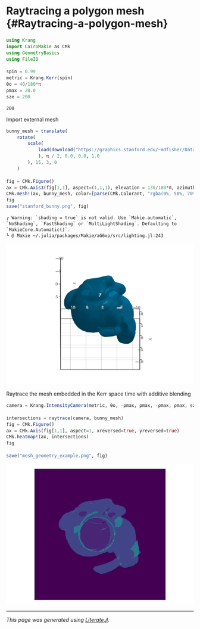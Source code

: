 


# Raytracing a polygon mesh {#Raytracing-a-polygon-mesh}

```julia
using Krang
import CairoMakie as CMk
using GeometryBasics
using FileIO

spin = 0.99
metric = Krang.Kerr(spin)
θo = 40/180*π
ρmax = 20.0
sze = 200
```


```
200
```


Import external mesh

```julia
bunny_mesh = translate(
    rotate(
        scale(
            load(download("https://graphics.stanford.edu/~mdfisher/Data/Meshes/bunny.obj", "bunny.obj")), 150
            ), π / 2, 0.0, 0.0, 1.0
        ), 15, 3, 0
    )

fig = CMk.Figure()
ax = CMk.Axis3(fig[1,1], aspect=(1,1,1), elevation = 130/180*π, azimuth = 0.0, zreversed=true, xreversed=false)
CMk.mesh!(ax, bunny_mesh, color=[parse(CMk.Colorant, "rgba(0%, 50%, 70%,1.0)") for tri in bunny_mesh.position], colormap = :blues, transparency=true, shading=true)
fig
save("stanford_bunny.png", fig)
```


```
┌ Warning: `shading = true` is not valid. Use `Makie.automatic`, `NoShading`, `FastShading` or `MultiLightShading`. Defaulting to `MakieCore.Automatic()`.
└ @ Makie ~/.julia/packages/Makie/aG6xp/src/lighting.jl:243
```



![](stanford_bunny.png)


Raytrace the mesh embedded in the Kerr space time with additive blending

```julia
camera = Krang.IntensityCamera(metric, θo, -ρmax, ρmax, -ρmax, ρmax, sze)

intersections = raytrace(camera, bunny_mesh)
fig = CMk.Figure()
ax = CMk.Axis(fig[1,1], aspect=1, xreversed=true, yreversed=true)
CMk.heatmap!(ax, intersections)
fig

save("mesh_geometry_example.png", fig)
```



![](mesh_geometry_example.png)



---


_This page was generated using [Literate.jl](https://github.com/fredrikekre/Literate.jl)._
